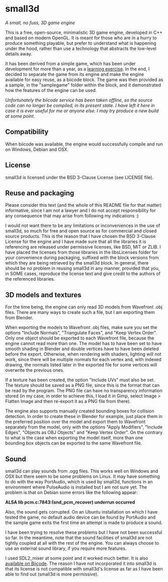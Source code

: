 small3d
=======
*A small, no fuss, 3D game engine*

This is a free, open-source, minimalistic 3D game engine, developed in C++ and based on modern OpenGL. It is meant for those who are in a hurry to produce something playable, but prefer to understand what is happening under the hood, rather than use a technology that abstracts the low-level details away.

It has been derived from a simple game, which has been under development for more than a year, as a [learning exercise](http://goo.gl/itn6x5). In the end, I decided to separate the game from its engine and make the engine available for easy reuse, as a biicode block. The game was then provided as a sample, in the "samplegame" folder within the block, and it demonstrated how the features of the engine can be used.

*Unfortunately the biicode service has been taken offline, so the source code can no longer be compiled, in its present state. I have left it here in case it is ever useful for me or anyone else. I may try produce a new build at some point.*

Compatibility
-------------

When biicode was available, the engine would successfully compile and run on Windows, Debian and OSX.

License
-------

small3d is licensed under the BSD 3-Clause License (see LICENSE file).

Reuse and packaging
-------------------

Please consider this text (and the whole of this README file for that matter) informative, since I am not a lawyer and I do not accept responsibility for any consequence that may arise from following my indications :)

I would not want there to be any limitations or inconveniences in the use of small3d, so much for free and open source as for commercial and closed source products. This is the reason that I have chosen the BSD 3-Clause License for the engine and I have made sure that all the libraries it is referencing are released under permissive licenses, like BSD, MIT or ZLIB. I have placed the licenses from those libraries in the libsLicenses folder for your convenience during packaging, suffixed with the block versions from which they are being retrieved by the small3d block. In general, there should be no problem in reusing small3d in any manner, provided that you, in SOME cases, reproduce the license text and give credit to the authors of the referenced libraries.

3D models and textures
----------------------

For the time being, the engine can only read 3D models from Wavefront .obj files. There are many ways to create such a file, but I am exporting them from Blender.

When exporting the models to Wavefront .obj files, make sure you set the options "Include Normals", "Triangulate Faces", and "Keep Vertex Order". Only one object should be exported to each Wavefront file, because the engine cannot read more than one. The model has to have been set to have smooth shading in Blender and double vertices have to have been deleted before the export. Otherwise, when rendering with shaders, lighting will not work, since there will be multiple normals for each vertex and, with indexed drawing,
the normals listed later in the exported file for some vertices will overwrite the previous ones.

If a texture has been created, the option "Include UVs" must also be set. The texture should be saved as a PNG file, since this is the format that can be read by the program. The PNG file can have no transparency information stored (in my case, in order to achieve this, I load it in Gimp, select Image > Flatten Image and then re-export it as a PNG file from there).

The engine also supports manually created bounding boxes for collision detection. In order to create these in Blender for example, just place them in the preferred position over the model and export them to Wavefront separately from the model, only with the options "Apply Modifiers", "Include Edges", "Objects as OBJ Objects" and "Keep Vertex Order". On the contrary to what is the case when exporting the model itself, more than one bounding box objects can be exported to the same Wavefront file.

Sound
-----

small3d can play sounds from .ogg files. This works well on Windows and OSX but there seem to be some problems on Linux. It may have something to do with the way PortAudio, which is used by small3d, functions in an environment where PulseAudio is installed but I am not sure yet. The problem is that on Debian  some errors like the following appear:

**ALSA lib pcm.c:7843:(snd_pcm_recover) underrun occurred**

Also, the sound gets corrupted. On an Ubuntu installation on which I have tested the game, no default audio device can be found by PortAudio and the sample game exits the first time an attempt is made to produce a sound.

I have been trying to resolve these problems but I have not been successful so far. In the meantime, note that the sound facilities of small3d are not tightly coupled at all with the rest of the engine. You can always choose to use an external sound library, if you require more features.

I used SDL2_mixer at some point and it worked much better. It is also [available on Biicode](https://www.biicode.com/miguel/sdl2_mixer). The reason I have not incorporated it into small3d is that its license is not compatible with small3d's license as far as I have been able to find out (small3d is more permissive).
